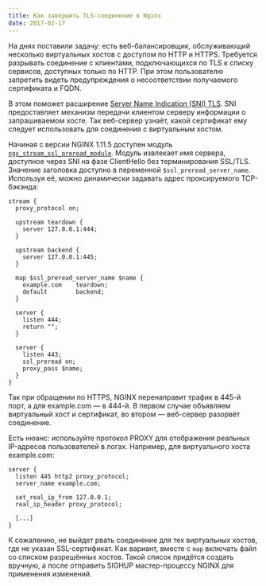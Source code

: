 ```yaml
---
title: Как завершить TLS-соединение в Nginx
date: 2017-02-17
---
```


На днях поставили задачу: есть веб-балансировщик, обслуживающий несколько виртуальных хостов с доступом по HTTP и HTTPS. Требуется разрывать соединение с клиентами, подключающихся по TLS к списку сервисов, доступных только по HTTP. При этом пользователю запретить видеть предупреждения о несоответствии получаемого сертификата и FQDN.

В этом поможет расширение [Server Name Indication (SNI) TLS](https://tools.ietf.org/html/rfc6066#section-3). SNI предоставляет механизм передачи клиентом серверу информации о запрашиваемом хосте. Так веб-сервер узнаёт, какой сертификат ему следует использовать для соединения с виртуальным хостом.

Начиная с версии NGINX 1.11.5 доступен модуль [`ngx_stream_ssl_preread_module`](https://nginx.org/ru/docs/stream/ngx_stream_ssl_preread_module.html). Модуль извлекает имя сервера, доступное через SNI на фазе ClientHello без терминирования SSL/TLS. Значение заголовка доступно в переменной `$ssl_preread_server_name`. Используя её, можно динамически задавать адрес проксируемого TCP-бэкэнда:


```
stream {
  proxy_protocol on;

  upstream teardown {
    server 127.0.0.1:444;
  }

  upstream backend {
    server 127.0.0.1:445;
  }

  map $ssl_preread_server_name $name {
    example.com    teardown;
    default        backend;
  }

  server {
    listen 444;
    return "";
  }

  server {
    listen 443;
    ssl_preread on;
    proxy_pass $name;
  }
}
```

Так при обращении по HTTPS, NGINX перенаправит трафик в 445-й порт, а для example.com — в 444-й. В первом случае объявляем виртуальный хост и сертификат, во втором — веб-сервер разорвёт соединение.

Есть нюанс: используйте протокол PROXY для отображения реальных IP-адресов пользователей в логах. Например, для виртуального хоста example.com:

```
server {
  listen 445 http2 proxy_protocol;
  server_name example.com;

  set_real_ip_from 127.0.0.1;
  real_ip_header proxy_protocol;

  [...]
}
```

К сожалению, не выйдет рвать соединение для тех виртуальных хостов, где не указан SSL-сертификат. Как вариант, вместе с `map` включать файл со списком разрешённых хостов. Такой список придётся создать вручную, а после отправить SIGHUP мастер-процессу NGINX для применения изменений.
